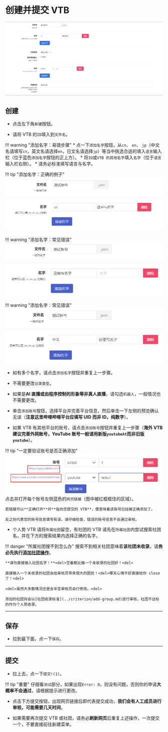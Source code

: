 # 创建并提交 VTB

![image](../assets/create-vtb.png)

## 创建

* 点击左下角`新建`按钮。

* 请将 VTB 的`ID`填入到`文件名`。

!!! warning "添加名字：易错步骤"
    * 点一下`添加名字`按钮，从`cn`、 `en`、 `jp`（中文名请填写`cn`，英文名请选择`en`，日文名请选择`jp`）等当中挑选合适的填入`语言`输入栏（位于蓝色`添加名字`按钮的正上方）。
    * 将`ID`或`VTB 的其他名字`填入`名字`（位于`语言`输入栏右侧）。
    * 请务必标准填写语言与名字。

!!! tip "添加名字：正确的例子"
    ![image](../assets/create-vtb-name-correct.PNG)

!!! warning "添加名字：常见错误"
    ![image](../assets/create-vtb-name-wrong1.PNG)

!!! warning "添加名字：常见错误"
    ![image](../assets/create-vtb-name-wrong2.PNG)

* 如有多个名字，请点击`添加名字`按钮并重复上一步骤。

* 不需要更改`记录类型`。

* 如果是**AI 直播或由程序控制的形象等非真人直播**，请勾选`机器人`，一般情况也不需要更改。

* 单击`添加账号`按钮，选择平台并完善平台信息，然后单击一下左侧的预览确认无误（**注意这里哔哩哔哩平台应填写 UID 而非 ID，纯数字**）。

* 如果 VTB 有其他平台的账号，请点击`添加账号`按钮并重复上一步骤（**海外 VTB 建议完善外网账号，YouTube 账号一般请用新版`youtubeAt`而非旧版`youtube`**）。

!!! tip "一定要验证账号是否正确添加"
    ![image](../assets/test-account.png)
    点击并打开每个账号左侧蓝色的`网页链接`（图中被红框框住的区域）。

    若链接可以**正确打开**并**指向您提交的 VTB**，便意味着该账号已经被正确添加了。

    反之则代表您的账号信息填写有误，请仔细检查，错误的账号信息不会通过审核。

* 个人势 VTB 请将`所属社团`留空，有社团的 VTB 请先在`所属社团`内尝试搜索社团名，并在下方的搜索结果内选择正确的名字。

!!! danger "所属社团搜不到怎么办"
    搜索不到相关社团意味着**该社团未收录**，请**务必先执行[添加社团操作](../wiki/create-group.md)**。

    **请勿直接输入社团名字！**<del>空着都比输一个未收录的社团好！<del>
    
    直接输入一个未收录的社团会给审核员带来很大的困扰！<del>哪天心情不好直接给你 close 了！<del>
    
    <del>虽然大多数情况还是会辛苦审核员自行修改。<del>

    添加的社团将会以[社团收录标准](../criterion/add-group.md)进行审核，社团不达标的作为个人势收录。

---

## 保存

* 拉到最下面，点一下`保存`。

---

## 提交

* 拉上去，点一下`提交!(1)`。

!!! tip "重要"
    仔细看`测试`部分，如果出现`Error: 0`，则没有问题，否则你的申请**大概率不会通过**，请根据提示进行更改。

* 点击下方提交按钮，出现网页链接后即代表提交成功，**我们会有人工成员进行审核，可能需要几天时间**。

* 如果需要再次提交 VTB 或社团，请务必**刷新网页**后重复上述操作，一次提交一个，不要直接前往新建菜单。
